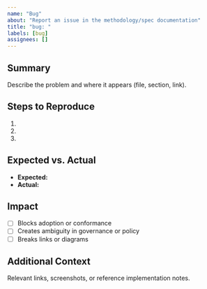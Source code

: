 ```yaml
---
name: "Bug"
about: "Report an issue in the methodology/spec documentation"
title: "bug: "
labels: [bug]
assignees: []
---
```


## Summary
Describe the problem and where it appears (file, section, link).

## Steps to Reproduce
1.
2.
3.

## Expected vs. Actual
- **Expected:**
- **Actual:**

## Impact
- [ ] Blocks adoption or conformance
- [ ] Creates ambiguity in governance or policy
- [ ] Breaks links or diagrams

## Additional Context
Relevant links, screenshots, or reference implementation notes.

